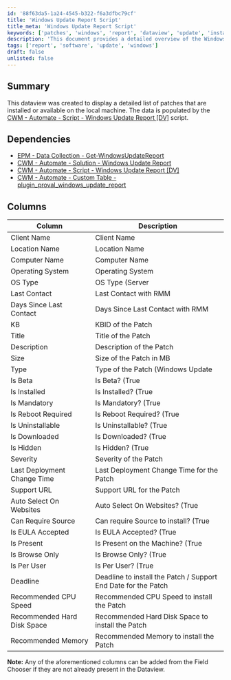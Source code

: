 ```yaml
---
id: '88f63da5-1a24-4545-b322-f6a3dfbc79cf'
title: 'Windows Update Report Script'
title_meta: 'Windows Update Report Script'
keywords: ['patches', 'windows', 'report', 'dataview', 'update', 'installed', 'available']
description: 'This document provides a detailed overview of the Windows Update Report Dataview, including its dependencies, columns, and descriptions of each column. It is essential for displaying a list of patches installed or available on local machines, populated by specific scripts and solutions.'
tags: ['report', 'software', 'update', 'windows']
draft: false
unlisted: false
---
```


## Summary

This dataview was created to display a detailed list of patches that are installed or available on the local machine. The data is populated by the [CWM - Automate - Script - Windows Update Report [DV]](<../scripts/Windows Update Report DV.md>) script.

## Dependencies

- [EPM - Data Collection - Get-WindowsUpdateReport](<../../powershell/Get-WindowsUpdateReport.md>)
- [CWM - Automate - Solution - Windows Update Report](<../../solutions/Windows Update Report.md>)
- [CWM - Automate - Script - Windows Update Report [DV]](<../scripts/Windows Update Report DV.md>)
- [CWM - Automate - Custom Table - plugin_proval_windows_update_report](<../tables/plugin_proval_windows_update_report.md>)

## Columns

| Column                          | Description                                           |
|---------------------------------|-----------------------------------------------------|
| Client Name                     | Client Name                                         |
| Location Name                   | Location Name                                       |
| Computer Name                   | Computer Name                                       |
| Operating System                | Operating System                                    |
| OS Type                         | OS Type (Server | Workstation)                     |
| Last Contact                    | Last Contact with RMM                               |
| Days Since Last Contact         | Days Since Last Contact with RMM                    |
| KB                              | KBID of the Patch                                   |
| Title                           | Title of the Patch                                  |
| Description                     | Description of the Patch                            |
| Size                            | Size of the Patch in MB                             |
| Type                            | Type of the Patch (Windows Update | Driver | Third Party) |
| Is Beta                         | Is Beta? (True | False)                            |
| Is Installed                    | Is Installed? (True | False)                       |
| Is Mandatory                    | Is Mandatory? (True | False)                       |
| Is Reboot Required              | Is Reboot Required? (True | False)                 |
| Is Uninstallable                | Is Uninstallable? (True | False)                   |
| Is Downloaded                   | Is Downloaded? (True | False)                      |
| Is Hidden                       | Is Hidden? (True | False)                          |
| Severity                        | Severity of the Patch                               |
| Last Deployment Change Time     | Last Deployment Change Time for the Patch          |
| Support URL                     | Support URL for the Patch                           |
| Auto Select On Websites         | Auto Select On Websites? (True | False)            |
| Can Require Source              | Can require Source to install? (True | False)      |
| Is EULA Accepted                | Is EULA Accepted? (True | False)                   |
| Is Present                      | Is Present on the Machine? (True | False)          |
| Is Browse Only                  | Is Browse Only? (True | False)                     |
| Is Per User                     | Is Per User? (True | False)                        |
| Deadline                        | Deadline to install the Patch / Support End Date for the Patch |
| Recommended CPU Speed           | Recommended CPU Speed to install the Patch         |
| Recommended Hard Disk Space     | Recommended Hard Disk Space to install the Patch   |
| Recommended Memory              | Recommended Memory to install the Patch             |

**Note:** Any of the aforementioned columns can be added from the Field Chooser if they are not already present in the Dataview.




